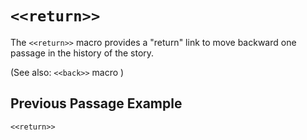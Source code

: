 # `<<return>>`

The `<<return>>` macro provides a "return" link to move backward one passage in the history of the story.

(See also: `<<back>>` macro )

## Previous Passage Example

`<<return>>`
